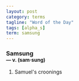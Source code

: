 ```yaml
---
layout: post
category: terms
tagline: "Word of the Day"
tags: [alpha_s]
term: samsung
---
```


<h3>Samsung<br/> <small>&mdash; v. (sam<span>&middot;</span>sung)</small></h3>
<p><ol><li>Samuel's croonings</li>
</ol></p>

